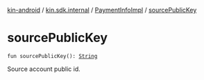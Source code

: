 [kin-android](../../index.md) / [kin.sdk.internal](../index.md) / [PaymentInfoImpl](index.md) / [sourcePublicKey](./source-public-key.md)

# sourcePublicKey

`fun sourcePublicKey(): `[`String`](https://kotlinlang.org/api/latest/jvm/stdlib/kotlin/-string/index.html)

Source account public id.

